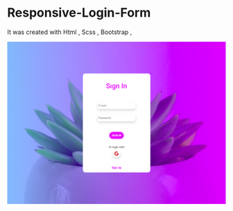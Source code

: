# Responsive-Login-Form
It was created with Html , Scss , Bootstrap , 

![Desktop](https://github.com/Mehmet-Erdem-Akin/Responsive-Login-Form/blob/master/style/login%20form%201.png?raw=true)


